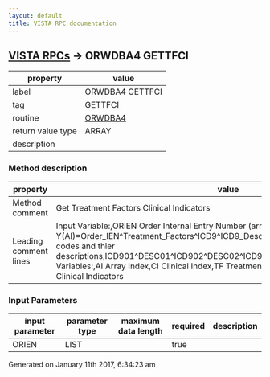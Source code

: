 ```yaml
---
layout: default
title: VISTA RPC documentation
---
```




## [VISTA RPCs](TableOfContent.md) &#8594; ORWDBA4 GETTFCI 

 property | value 
--- | --- 
 label | ORWDBA4 GETTFCI
 tag | GETTFCI
 routine | [ORWDBA4](http://code.osehra.org/dox/Routine_ORWDBA4_source.html)
 return value type | ARRAY
 description | 


### Method description

 property | value 
--- | --- 
 Method comment | Get Treatment Factors Clinical Indicators
 Leading comment lines | Input Variable:,ORIEN    Order Internal Entry Number (array variable),Ouput Variable:,Y        Y(AI)=Order_IEN^Treatment_Factors^ICD9^ICD9_Description,There can be up to 4 ICD9 codes and thier descriptions,ICD901^DESC01^ICD902^DESC02^ICD903^DESC03^ICD904^DESC04,Local Variables:,AI       Array Index,CI       Clinical Index,TF       Treatment Factors,TFCI     Treatment Factors Clinical Indicators

### Input Parameters

| input parameter | parameter type | maximum data length | required | description | 
| --- | --- | --- | --- | --- | 
| ORIEN | LIST |  | true |  | 




Generated on January 11th 2017, 6:34:23 am